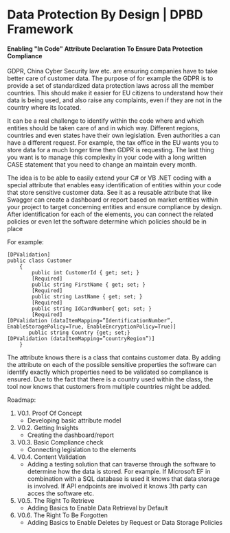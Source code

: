 # Data Protection By Design | DPBD Framework
#### Enabling "In Code" Attribute Declaration To Ensure Data Protection Compliance

GDPR, China Cyber Security law etc. are ensuring companies have to take better care of customer data. The purpose of for example the GDPR is to provide a set of standardized data protection laws across all the member countries. This should make it easier for EU citizens to understand how their data is being used, and also raise any complaints, even if they are not in the country where its located.

It can be a real challenge to identify within the code where and which entities should be taken care of and in which way. Different regions, countries and even states have their own legislation. Even authorities a can have a different request. For example, the tax office in the EU wants you to store data for a much longer time then GDPR is requesting.  The last thing you want is to manage this complexity in your code with a long written CASE statement that you need to change an maintain every month.

The idea is to be able to easily extend your C# or VB .NET coding with a special attribute that enables easy identification of entities within your code that store sensitive customer data. See it as a reusable attribute that like Swagger can create a dashboard or report based on market entities within your project to target concerning entities and ensure compliance by design. After identification for each of the elements, you can connect the related policies or even let the software determine which policies should be in place

For example:

```
[DPValidation]
public class Customer
    {
        public int CustomerId { get; set; }
        [Required]
        public string FirstName { get; set; }
        [Required]
        public string LastName { get; set; }
        [Required]
        public string IdCardNumber{ get; set; }
        [Required]
[DPValidation (dataItemMapping=”IdentificationNumber”, EnableStoragePolicy=True, EnableEncryptionPolicy=True)]
       public string Country {get; set;}
[DPValidation (dataItemMapping=”countryRegion”)]
    }
```

The attribute knows there is a class that contains customer data. By adding the attribute on each of the possible sensitive properties the software can identify exactly which properties need to be validated so compliance is ensured. Due to the fact that there is a country used within the class, the tool now knows that customers from multiple countries might be added.

Roadmap:
1. V0.1. Proof Of Concept
     - Developing basic attribute model
2. V0.2. Getting Insights
     - Creating the dashboard/report
3. V0.3. Basic Compliance check
     - Connecting legislation to the elements
4. V0.4. Content Validation
     - Adding a testing solution that can traverse through the software to determine how the data is stored. For example. If Microsoft EF in combination with a SQL database is used it knows that data storage is involved. If API endpoints are involved it knows 3th party can acces the software etc.
5. V0.5. The Right To Retrieve
     - Adding Basics to Enable Data Retrieval by Default
6. V0.6. The Right To Be Forgotten
     - Adding Basics to Enable Deletes by Request or Data Storage Policies
